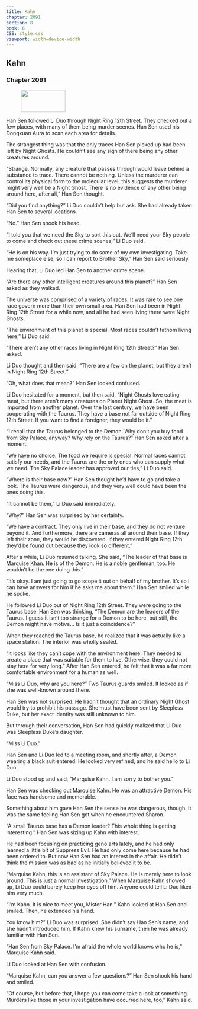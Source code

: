 ```yaml
---
title: Kahn
chapter: 2091
section: 8
book: 6
CSS: style.css
viewport: width=device-width
---
```


## Kahn

### Chapter 2091

<figure>
	<img src="../Images/gem.gif" alt="" id="gem" width="120" height="60" />
</figure>

Han Sen followed Li Duo through Night Ring 12th Street. They checked out a few places, with many of them being murder scenes. Han Sen used his Dongxuan Aura to scan each area for details.

The strangest thing was that the only traces Han Sen picked up had been left by Night Ghosts. He couldn’t see any sign of there being any other creatures around.

“Strange. Normally, any creature that passes through would leave behind a substance to trace. There cannot be nothing. Unless the murderer can control its physical form to the molecular level, this suggests the murderer might very well be a Night Ghost. There is no evidence of any other being around here, after all,” Han Sen thought.

“Did you find anything?” Li Duo couldn’t help but ask. She had already taken Han Sen to several locations.

“No.” Han Sen shook his head.

“I told you that we need the Sky to sort this out. We’ll need your Sky people to come and check out these crime scenes,” Li Duo said.

“He is on his way. I’m just trying to do some of my own investigating. Take me someplace else, so I can report to Brother Sky,” Han Sen said seriously.

Hearing that, Li Duo led Han Sen to another crime scene.

“Are there any other intelligent creatures around this planet?” Han Sen asked as they walked.

The universe was comprised of a variety of races. It was rare to see one race govern more than their own small area. Han Sen had been in Night Ring 12th Street for a while now, and all he had seen living there were Night Ghosts.

“The environment of this planet is special. Most races couldn’t fathom living here,” Li Duo said.

“There aren’t any other races living in Night Ring 12th Street?” Han Sen asked.

Li Duo thought and then said, “There are a few on the planet, but they aren’t in Night Ring 12th Street.”

“Oh, what does that mean?” Han Sen looked confused.

Li Duo hesitated for a moment, but then said, “Night Ghosts love eating meat, but there aren’t many creatures on Planet Night Ghost. So, the meat is imported from another planet. Over the last century, we have been cooperating with the Taurus. They have a base not far outside of Night Ring 12th Street. If you want to find a foreigner, they would be it.”

“I recall that the Taurus belonged to the Demon. Why don’t you buy food from Sky Palace, anyway? Why rely on the Taurus?” Han Sen asked after a moment.

“We have no choice. The food we require is special. Normal races cannot satisfy our needs, and the Taurus are the only ones who can supply what we need. The Sky Palace leader has approved our ties,” Li Duo said.

“Where is their base now?” Han Sen thought he’d have to go and take a look. The Taurus were dangerous, and they very well could have been the ones doing this.

“It cannot be them,” Li Duo said immediately.

“Why?” Han Sen was surprised by her certainty.

“We have a contract. They only live in their base, and they do not venture beyond it. And furthermore, there are cameras all around their base. If they left their zone, they would be discovered. If they entered Night Ring 12th they’d be found out because they look so different.”

After a while, Li Duo resumed talking. She said, “The leader of that base is Marquise Khan. He is of the Demon. He is a noble gentleman, too. He wouldn’t be the one doing this.”

“It’s okay. I am just going to go scope it out on behalf of my brother. It’s so I can have answers for him if he asks me about them.” Han Sen smiled while he spoke.

He followed Li Duo out of Night Ring 12th Street. They were going to the Taurus base. Han Sen was thinking, “The Demon are the leaders of the Taurus. I guess it isn’t too strange for a Demon to be here, but still, the Demon might have motive… Is it just a coincidence?”

When they reached the Taurus base, he realized that it was actually like a space station. The interior was wholly sealed.

“It looks like they can’t cope with the environment here. They needed to create a place that was suitable for them to live. Otherwise, they could not stay here for very long.” After Han Sen entered, he felt that it was a far more comfortable environment for a human as well.

“Miss Li Duo, why are you here?” Two Taurus guards smiled. It looked as if she was well-known around there.

Han Sen was not surprised. He hadn’t thought that an ordinary Night Ghost would try to prohibit his passage. She must have been sent by Sleepless Duke, but her exact identity was still unknown to him.

But through their conversation, Han Sen had quickly realized that Li Duo was Sleepless Duke’s daughter.

“Miss Li Duo.”

Han Sen and Li Duo led to a meeting room, and shortly after, a Demon wearing a black suit entered. He looked very refined, and he said hello to Li Duo.

Li Duo stood up and said, “Marquise Kahn. I am sorry to bother you.”

Han Sen was checking out Marquise Kahn. He was an attractive Demon. His face was handsome and memorable.

Something about him gave Han Sen the sense he was dangerous, though. It was the same feeling Han Sen got when he encountered Sharon.

“A small Taurus base has a Demon leader? This whole thing is getting interesting.” Han Sen was sizing up Kahn with interest.

He had been focusing on practicing geno arts lately, and he had only learned a little bit of Suppress Evil. He had only come here because he had been ordered to. But now Han Sen had an interest in the affair. He didn’t think the mission was as bad as he initially believed it to be.

“Marquise Kahn, this is an assistant of Sky Palace. He is merely here to look around. This is just a normal investigation.” When Marquise Kahn showed up, Li Duo could barely keep her eyes off him. Anyone could tell Li Duo liked him very much.

“I’m Kahn. It is nice to meet you, Mister Han.” Kahn looked at Han Sen and smiled. Then, he extended his hand.

You know him?” Li Duo was surprised. She didn’t say Han Sen’s name, and she hadn’t introduced him. If Kahn knew his surname, then he was already familiar with Han Sen.

“Han Sen from Sky Palace. I’m afraid the whole world knows who he is,” Marquise Kahn said.

Li Duo looked at Han Sen with confusion.

“Marquise Kahn, can you answer a few questions?” Han Sen shook his hand and smiled.

“Of course, but before that, I hope you can come take a look at something. Murders like those in your investigation have occurred here, too,” Kahn said.